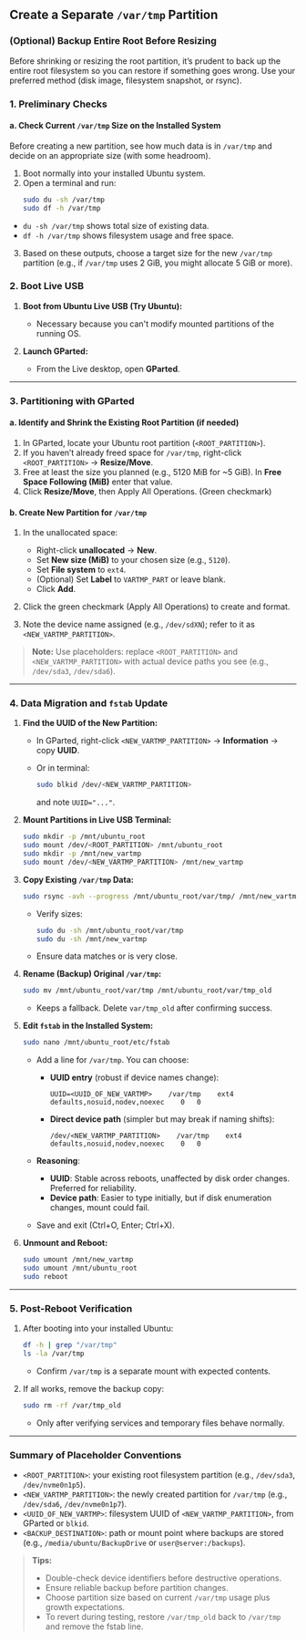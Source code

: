 
## Create a Separate `/var/tmp` Partition

### (Optional) Backup Entire Root Before Resizing

Before shrinking or resizing the root partition, it’s prudent to back up the entire root filesystem so you can restore if something goes wrong. Use your preferred method (disk image, filesystem snapshot, or rsync).

### 1. Preliminary Checks

#### a. Check Current `/var/tmp` Size on the Installed System
Before creating a new partition, see how much data is in `/var/tmp` and decide on an appropriate size (with some headroom).

1. Boot normally into your installed Ubuntu system.
2. Open a terminal and run:
   ```bash
   sudo du -sh /var/tmp
   sudo df -h /var/tmp
   ```

* `du -sh /var/tmp` shows total size of existing data.
* `df -h /var/tmp` shows filesystem usage and free space.

3. Based on these outputs, choose a target size for the new `/var/tmp` partition (e.g., if `/var/tmp` uses 2 GiB, you might allocate 5 GiB or more).


### 2. Boot Live USB

1. **Boot from Ubuntu Live USB (Try Ubuntu):**

   * Necessary because you can't modify mounted partitions of the running OS.
2. **Launch GParted:**

   * From the Live desktop, open **GParted**.

---

### 3. Partitioning with GParted

#### a. Identify and Shrink the Existing Root Partition (if needed)

1. In GParted, locate your Ubuntu root partition (`<ROOT_PARTITION>`).
2. If you haven’t already freed space for `/var/tmp`, right-click `<ROOT_PARTITION>` → **Resize/Move**.
3. Free at least the size you planned (e.g., 5120 MiB for \~5 GiB). In **Free Space Following (MiB)** enter that value.
4. Click **Resize/Move**, then Apply All Operations. (Green checkmark)

#### b. Create New Partition for `/var/tmp`

1. In the unallocated space:

   * Right-click **unallocated** → **New**.
   * Set **New size (MiB)** to your chosen size (e.g., `5120`).
   * Set **File system** to `ext4`.
   * (Optional) Set **Label** to `VARTMP_PART` or leave blank.
   * Click **Add**.
2. Click the green checkmark (Apply All Operations) to create and format.
3. Note the device name assigned (e.g., `/dev/sdXN`); refer to it as `<NEW_VARTMP_PARTITION>`.

> **Note:** Use placeholders: replace `<ROOT_PARTITION>` and `<NEW_VARTMP_PARTITION>` with actual device paths you see (e.g., `/dev/sda3`, `/dev/sda6`).

---

### 4. Data Migration and `fstab` Update

1. **Find the UUID of the New Partition:**

   * In GParted, right-click `<NEW_VARTMP_PARTITION>` → **Information** → copy **UUID**.
   * Or in terminal:

     ```bash
     sudo blkid /dev/<NEW_VARTMP_PARTITION>
     ```

     and note `UUID="..."`.

2. **Mount Partitions in Live USB Terminal:**

   ```bash
   sudo mkdir -p /mnt/ubuntu_root
   sudo mount /dev/<ROOT_PARTITION> /mnt/ubuntu_root
   sudo mkdir -p /mnt/new_vartmp
   sudo mount /dev/<NEW_VARTMP_PARTITION> /mnt/new_vartmp
   ```

3. **Copy Existing `/var/tmp` Data:**

   ```bash
   sudo rsync -avh --progress /mnt/ubuntu_root/var/tmp/ /mnt/new_vartmp/
   ```

   * Verify sizes:

     ```bash
     sudo du -sh /mnt/ubuntu_root/var/tmp
     sudo du -sh /mnt/new_vartmp
     ```
   * Ensure data matches or is very close.

4. **Rename (Backup) Original `/var/tmp`:**

   ```bash
   sudo mv /mnt/ubuntu_root/var/tmp /mnt/ubuntu_root/var/tmp_old
   ```

   * Keeps a fallback. Delete `var/tmp_old` after confirming success.

5. **Edit `fstab` in the Installed System:**

   ```bash
   sudo nano /mnt/ubuntu_root/etc/fstab
   ```

   * Add a line for `/var/tmp`. You can choose:

     * **UUID entry** (robust if device names change):

       ```
       UUID=<UUID_OF_NEW_VARTMP>    /var/tmp    ext4    defaults,nosuid,nodev,noexec    0   0
       ```
     * **Direct device path** (simpler but may break if naming shifts):

       ```
       /dev/<NEW_VARTMP_PARTITION>    /var/tmp    ext4    defaults,nosuid,nodev,noexec    0   0
       ```
   * **Reasoning**:

     * **UUID**: Stable across reboots, unaffected by disk order changes. Preferred for reliability.
     * **Device path**: Easier to type initially, but if disk enumeration changes, mount could fail.
   * Save and exit (Ctrl+O, Enter; Ctrl+X).

6. **Unmount and Reboot:**

   ```bash
   sudo umount /mnt/new_vartmp
   sudo umount /mnt/ubuntu_root
   sudo reboot
   ```

---

### 5. Post-Reboot Verification

1. After booting into your installed Ubuntu:

   ```bash
   df -h | grep "/var/tmp"
   ls -la /var/tmp
   ```

   * Confirm `/var/tmp` is a separate mount with expected contents.
2. If all works, remove the backup copy:

   ```bash
   sudo rm -rf /var/tmp_old
   ```

   * Only after verifying services and temporary files behave normally.

---

### Summary of Placeholder Conventions

* `<ROOT_PARTITION>`: your existing root filesystem partition (e.g., `/dev/sda3`, `/dev/nvme0n1p5`).
* `<NEW_VARTMP_PARTITION>`: the newly created partition for `/var/tmp` (e.g., `/dev/sda6`, `/dev/nvme0n1p7`).
* `<UUID_OF_NEW_VARTMP>`: filesystem UUID of `<NEW_VARTMP_PARTITION>`, from GParted or `blkid`.
* `<BACKUP_DESTINATION>`: path or mount point where backups are stored (e.g., `/media/ubuntu/BackupDrive` or `user@server:/backups`).

> **Tips:**
>
> * Double-check device identifiers before destructive operations.
> * Ensure reliable backup before partition changes.
> * Choose partition size based on current `/var/tmp` usage plus growth expectations.
> * To revert during testing, restore `/var/tmp_old` back to `/var/tmp` and remove the fstab line.

